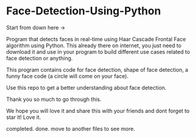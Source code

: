 # Face-Detection-Using-Python

Start from down here -> 

Program that detects faces in real-time using Haar Cascade Frontal Face algorithm using Python. This already there on internet, you just need to download it and use in your program to build different use cases related to face detection or anything.

This program contains code for face detection, shape of face detection, a funny face code (a circle will come on your face).

Use this repo to get a better understanding about face detection.

Thank you so much to go through this.

We hope you will love it and share this with your friends and dont forget to star it! Love it.

completed.
done.
move to another files to see more.
